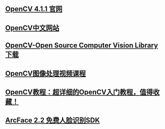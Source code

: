 ## [OpenCV 4.1.1 官网](https://opencv.org)
## [OpenCV中文网站](http://www.opencv.org.cn)
## [OpenCV-Open Source Computer Vision Library 下载](https://sourceforge.net/projects/opencvlibrary/)
## [OpenCV图像处理视频课程]()  
## [OpenCV教程：超详细的OpenCV入门教程，值得收藏！](http://c.biancheng.net/opencv/)
## [ArcFace 2.2 免费人脸识别SDK](https://ai.arcsoft.com.cn/product/arcface.html?utm_source=baidu1i35&utm_medium=cpc&renqun_youhua=313092)

